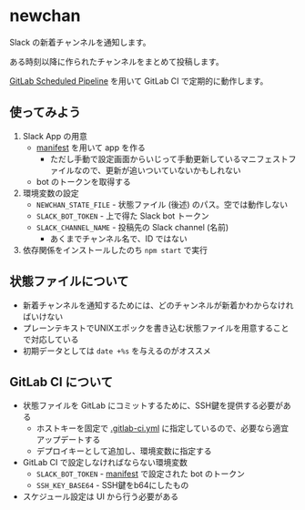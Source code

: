 newchan
===

Slack の新着チャンネルを通知します。

ある時刻以降に作られたチャンネルをまとめて投稿します。

[GitLab Scheduled Pipeline](https://docs.gitlab.com/ee/ci/pipelines/schedules.html) を用いて GitLab CI で定期的に動作します。

使ってみよう
---
1. Slack App の用意
    + [manifest](./app.yaml) を用いて app を作る
        * ただし手動で設定画面からいじって手動更新しているマニフェストファイルなので、更新が追いついていないかもしれない
    + bot のトークンを取得する
1. 環境変数の設定
    + `NEWCHAN_STATE_FILE` - 状態ファイル (後述) のパス。空では動作しない
    + `SLACK_BOT_TOKEN` - 上で得た Slack bot トークン
    + `SLACK_CHANNEL_NAME` - 投稿先の Slack channel (名前)
        * あくまでチャンネル名で、ID ではない
1. 依存関係をインストールしたのち `npm start` で実行

状態ファイルについて
---
- 新着チャンネルを通知するためには、どのチャンネルが新着かわからなければいけない
- プレーンテキストでUNIXエポックを書き込む状態ファイルを用意することで対応している
- 初期データとしては `date +%s` を与えるのがオススメ

GitLab CI について
---
- 状態ファイルを GitLab にコミットするために、SSH鍵を提供する必要がある
    + ホストキーを固定で [.gitlab-ci.yml](./.gitlab-ci.yml) に指定しているので、必要なら適宜アップデートする
    + デプロイキーとして追加し、環境変数に指定する
- GitLab CI で設定しなければならない環境変数
    + `SLACK_BOT_TOKEN` - [manifest](./app.yaml) で設定された bot のトークン
    + `SSH_KEY_BASE64` - SSH鍵をb64にしたもの
- スケジュール設定は UI から行う必要がある

